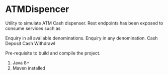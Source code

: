 # ATMDispencer


Utility to simulate ATM Cash dispenser. Rest endpoints has been exposed to consume services such as 

Enquiry in all available denominations.
Enquiry in any denomination.
Cash Deposit
Cash Withdrawl 

Pre-requisite to build and compile the project.
  1) Java 8+
  2) Maven installed
